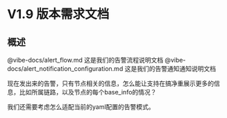 # V1.9 版本需求文档

## 概述

@vibe-docs/alert_flow.md 这是我们的告警流程说明文档
@vibe-docs/alert_notification_configuration.md 这是我们的告警通知通知说明文档

现在发出来的告警，只有节点相关的信息，怎么能让支持在搞净重展示更多的信息，比如所属链路，以及节点的每个base_info的情况？

我们还需要考虑怎么适配当前的yaml配置的告警模式。